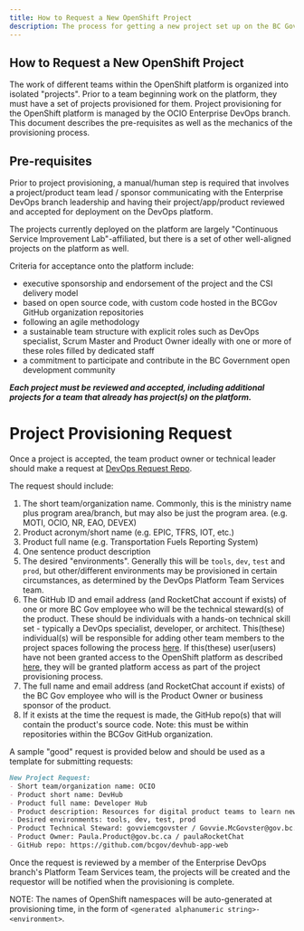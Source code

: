 ```yaml
---
title: How to Request a New OpenShift Project
description: The process for getting a new project set up on the BC Gov OpenShift platform.     
---
```

## How to Request a New OpenShift Project

The work of different teams within the OpenShift platform is organized into isolated "projects".  Prior to a team beginning work on the platform, they must have a set of projects provisioned for them.  Project provisioning for the OpenShift platform is managed by the OCIO Enterprise DevOps branch. This document describes the pre-requisites as well as the mechanics of the provisioning process. 

## Pre-requisites

Prior to project provisioning, a manual/human step is required that involves a project/product team lead / sponsor communicating with the Enterprise DevOps branch leadership and having their project/app/product reviewed and accepted for deployment on the DevOps platform.

The projects currently deployed on the platform are largely "Continuous Service Improvement Lab"-affiliated, but there is a set of other well-aligned projects on the platform as well.

Criteria for acceptance onto the platform include:

* executive sponsorship and endorsement of the project and the CSI delivery model
* based on open source code, with custom code hosted in the BCGov GitHub organization repositories
* following an agile methodology
* a sustainable team structure with explicit roles such as DevOps specialist, Scrum Master and Product Owner ideally with one or more of these roles filled by dedicated staff
* a commitment to participate and contribute in the BC Government open development community  

***Each project must be reviewed and accepted, including additional projects for a team that already has project(s) on the platform.*** 

# Project Provisioning Request

Once a project is accepted, the team product owner or technical leader should make a request at [DevOps Request Repo](https://github.com/BCDevOps/devops-requests).

The request should include:

1. The short team/organization name. Commonly, this is the ministry name plus program area/branch, but may also be just the program area. (e.g. MOTI, OCIO, NR, EAO, DEVEX)
2. Product acronym/short name (e.g. EPIC, TFRS, IOT, etc.)
3. Product full name (e.g. Transportation Fuels Reporting System)
4. One sentence product description
5. The desired "environments". Generally this will be `tools`, `dev`, `test` and `prod`, but other/different environments may be provisioned in certain circumstances, as determined by the DevOps Platform Team Services team.
6. The GitHub ID and email address (and RocketChat account if exists) of one or more BC Gov employee who will be the technical steward(s) of the product. These should be individuals with a hands-on technical skill set - typically a DevOps specialist, developer, or architect.  This(these) individual(s) will be responsible for adding other team members to the project spaces following the process [here](../HowTo/GrantUsersAccessToProject.md).  If this(these) user(users) have not been granted access to the OpenShift platform as described [here](./RequestUserAccess.md), they will be granted platform access as part of the project provisioning process.
7. The full name and email address (and RocketChat account if exists) of the BC Gov employee who will is the Product Owner or business sponsor of the product.
8. If it exists at the time the request is made, the GitHub repo(s) that will contain the product's source code. Note: this must be within repositories within the BCGov GitHub organization.

A sample "good" request is provided below and should be used as a template for submitting requests:

```markdown
New Project Request:
- Short team/organization name: OCIO
- Product short name: DevHub
- Product full name: Developer Hub
- Product description: Resources for digital product teams to learn new skills, discover tools and resources, and connect with the developer community.
- Desired environments: tools, dev, test, prod
- Product Technical Steward: govviemcgovster / Govvie.McGovster@gov.bc.ca / govvieRocketChat
- Product Owner: Paula.Product@gov.bc.ca / paulaRocketChat
- GitHub repo: https://github.com/bcgov/devhub-app-web
```
Once the request is reviewed by a member of the Enterprise DevOps branch's Platform Team Services team, the projects will be created and the requestor will be notified when the provisioning is complete.

NOTE: The names of OpenShift namespaces will be auto-generated at provisioning time, in the form of `<generated alphanumeric string>-<environment>`.
